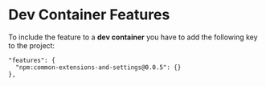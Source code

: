 # Dev Container Features

To include the feature to a **dev container** you have to add the following key to the project:

```
"features": {
  "npm:common-extensions-and-settings@0.0.5": {}
},
```
